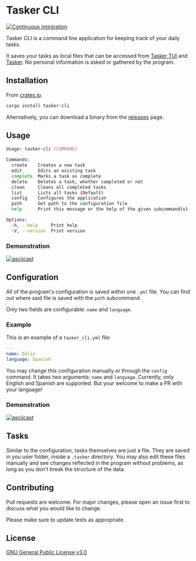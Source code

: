 # Tasker CLI

[![Continuous integration](https://github.com/DavoReds/tasker-cli/actions/workflows/ci.yml/badge.svg)](https://github.com/DavoReds/tasker-cli/actions/workflows/ci.yml)

Tasker CLI is a command line application for keeping track of your daily tasks.

It saves your tasks as local files that can be accessed from
[Tasker TUI](https://github.com/DavoReds/tasker-tui) and [Tasker]().
No personal information is asked or gathered by the program.

## Installation

From [crates.io](https://crates.io/).

```bash
cargo install tasker-cli
```

Alternatively, you can download a binary from the
[releases](https://github.com/DavoReds/tasker-cli/releases) page.

## Usage

```bash
Usage: tasker-cli [COMMAND]

Commands:
  create    Creates a new task
  edit      Edits an existing task
  complete  Marks a task as complete
  delete    Deletes a task, whether completed or not
  clean     Cleans all completed tasks
  list      Lists all tasks (Default)
  config    Configures the application
  path      Get path to the configuration file
  help      Print this message or the help of the given subcommand(s)

Options:
  -h, --help     Print help
  -V, --version  Print version
```

### Demonstration

[![asciicast](https://asciinema.org/a/582063.svg)](https://asciinema.org/a/582063)

## Configuration

All of the program's configuration is saved within one `.yml` file. You can
find out where said file is saved with the `path` subcommand.

Only two fields are configurable: `name` and `language`.

### Example

This is an example of a `tasker_cli.yml` file:

```yaml
---
name: Dalia
language: Spanish
```

You may change this configuration manually or through the `config` command.
It takes two arguments: `name` and `language`. Currently, only English and
Spanish are supported. But your welcome to make a PR with your language!

### Demonstration

[![asciicast](https://asciinema.org/a/582064.svg)](https://asciinema.org/a/582064)

## Tasks

Similar to the configuration, tasks themselves are just a file. They are saved
in you user folder, inside a `.tasker` directory. You may also edit these files
manually and see changes reflected in the program without problems, as long as
you don't break the structure of the data.

## Contributing

Pull requests are welcome. For major changes, please open an issue first
to discuss what you would like to change.

Please make sure to update tests as appropriate.

## License

[GNU General Public License v3.0](https://choosealicense.com/licenses/gpl-3.0/)
